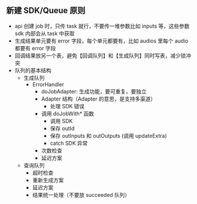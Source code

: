 

## 新建 SDK/Queue 原则
- api 创建 job 时，只传 task 就行，不要传一堆参数比如 inputs 等，这些参数 sdk 内部会从 task 中获取
- 生成结果单元要有 error 字段，每个单元都要有，比如 audios 里每个 audio 都要有 error 字段
- 回调结果放另一个表，避免【回调队列】和【生成队列】同时写表，减少锁冲突
- 队列的基本结构
  - 生成队列
    - ErrorHandler
        - doJobAdapter: 生成功能，要可重复，要独立
        - Adapter 结构（Adapter 的意思，是支持多渠道）
            - 处理 SDK 错误
        - 调用 doJobWith* 函数
            - 调用 SDK
            - 保存 outId
            - 保存 outInputs 和 outOutputs (调用 updateExtra)
            - catch SDK 异常
        - 次数检查
        - 延迟方案
  - 查询队列
    - 超时检查
    - 重新生成方案
    - 延迟方案
    - 结果统一处理（不要放 succeeded 队列）
